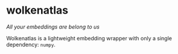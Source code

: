 # wolkenatlas

_All your embeddings are belong to us_

Wolkenatlas is a lightweight embedding wrapper with only a single dependency: `numpy`.

